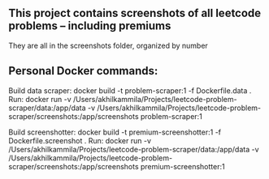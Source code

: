 ## This project contains screenshots of all leetcode problems – including premiums
They are all in the screenshots folder, organized by number

## Personal Docker commands:

Build data scraper:
docker build -t problem-scraper:1 -f Dockerfile.data .
Run:
docker run -v /Users/akhilkammila/Projects/leetcode-problem-scraper/data:/app/data -v /Users/akhilkammila/Projects/leetcode-problem-scraper/screenshots:/app/screenshots problem-scraper:1

Build screenshotter:
docker build -t premium-screenshotter:1 -f Dockerfile.screenshot .
Run:
docker run -v /Users/akhilkammila/Projects/leetcode-problem-scraper/data:/app/data -v /Users/akhilkammila/Projects/leetcode-problem-scraper/screenshots:/app/screenshots premium-screenshotter:1